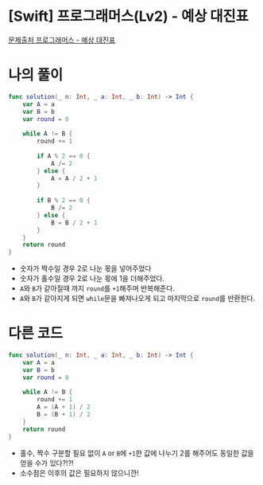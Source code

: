 # [Swift] 프로그래머스(Lv2) - 예상 대진표

[문제출처 프로그래머스 - 예상 대진표](https://school.programmers.co.kr/learn/courses/30/lessons/12985)

# 나의 풀이

```swift
func solution(_ n: Int, _ a: Int, _ b: Int) -> Int {
    var A = a
    var B = b
    var round = 0
    
    while A != B {
        round += 1
        
        if A % 2 == 0 {
            A /= 2
        } else {
            A = A / 2 + 1
        }
        
        if B % 2 == 0 {
            B /= 2
        } else {
            B = B / 2 + 1
        }
    }
    return round
}
```

- 숫자가 짝수일 경우 2로 나눈 몫을 넣어주었다
- 숫자가 홀수일 경우 2로 나눈 몫에 1을 더해주었다.
- `A`와 `B`가 같아질때 까지 `round`를 `+1`해주며 반복해준다.
- `A`와 `B`가 같아지게 되면 `while`문을 빠져나오게 되고 마지막으로 `round`를 반환한다.

# 다른 코드

```swift
func solution(_ n: Int, _ a: Int, _ b: Int) -> Int {
    var A = a
    var B = b
    var round = 0
    
    while A != B {
        round += 1
        A = (A + 1) / 2
        B = (B + 1) / 2
    }
    return round
}
```

- 홀수, 짝수 구분할 필요 없이 `A` or `B`에 `+1`한 값에 나누기 2를 해주어도 동일한 값을 얻을 수가 있다?!?!
- 소수점은 이후의 값은 필요하지 않으니깐!
